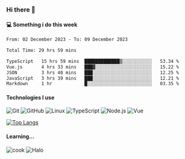 ### Hi there 👋

#### 💻 Something i do this week

<!--START_SECTION:waka-->

```txt
From: 02 December 2023 - To: 09 December 2023

Total Time: 29 hrs 59 mins

TypeScript   15 hrs 59 mins  █████████████▒░░░░░░░░░░░   53.34 %
Vue.js       4 hrs 33 mins   ███▓░░░░░░░░░░░░░░░░░░░░░   15.22 %
JSON         3 hrs 40 mins   ███░░░░░░░░░░░░░░░░░░░░░░   12.25 %
JavaScript   3 hrs 39 mins   ███░░░░░░░░░░░░░░░░░░░░░░   12.21 %
Markdown     1 hr            █░░░░░░░░░░░░░░░░░░░░░░░░   03.35 %
```

<!--END_SECTION:waka-->


#### Technologies I use
![Git](https://img.shields.io/badge/-Git-222222?style=flat&logo=git&logoColor=F05032)
![GitHub](https://img.shields.io/badge/-GitHub-181717?style=flat&logo=github)
![Linux](https://img.shields.io/badge/-Linux-222222?style=flat&logo=linux&logoColor=FCC624)
![TypeScript](https://img.shields.io/badge/-TypeScript-000000?style=flat&logo=typescript)
![Node.js](https://img.shields.io/badge/-Node.js-222222?style=flat&logo=node.js&logoColor=339933)
![Vue](https://img.shields.io/badge/-Vue-222222?style=flat&logo=Vue.js&logoColor=4FC08D)

[![Top Langs](https://github-readme-stats.vercel.app/api/top-langs/?username=GodlessLiu&layout=compact)](https://github.com/anuraghazra/github-readme-stats)
#### Learning...
![cook](https://img.shields.io/badge/cook-v0.0.0-yellow.svg)
![Halo](https://img.shields.io/badge/Halo-v2.9.0-blue.svg)

